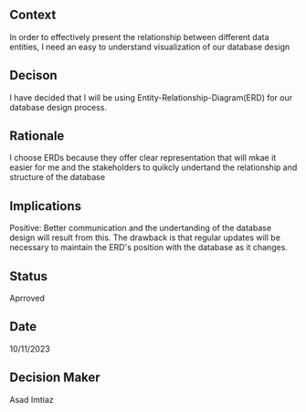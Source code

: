 ## Context

In order to effectively present the relationship between different data entities, I need an easy to understand visualization of our database design

## Decison

I have decided that I will be using Entity-Relationship-Diagram(ERD) for our database design process.

## Rationale

I choose ERDs because they offer clear representation that will mkae it easier for me and the stakeholders to quikcly undertand the relationship and structure of the database

## Implications

Positive: Better communication and the undertanding of the database design will result from this. The drawback is that regular updates will be necessary to maintain the ERD's position with the database as it changes.

## Status

Aprroved

## Date

10/11/2023

## Decision Maker

Asad Imtiaz
